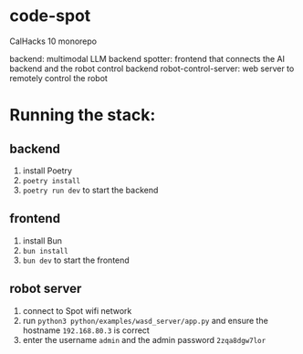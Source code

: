 # code-spot
CalHacks 10 monorepo

backend: multimodal LLM backend
spotter: frontend that connects the AI backend and the robot control backend
robot-control-server: web server to remotely control the robot

# Running the stack:

## backend
1. install Poetry
2. `poetry install`
3. `poetry run dev` to start the backend

## frontend
1. install Bun
2. `bun install`
3. `bun dev` to start the frontend

## robot server
1. connect to Spot wifi network
2. run `python3 python/examples/wasd_server/app.py` and ensure the hostname `192.168.80.3` is correct
3. enter the username `admin` and the admin password `2zqa8dgw7lor`
